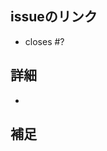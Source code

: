 ## issueのリンク
<!-- #の次にissue番号を書く。 -->
- closes #?

## 詳細
<!-- issue名だけでは伝わらない内容を説明する。 -->

- 

## 補足
<!-- なければなしでいい。 -->
